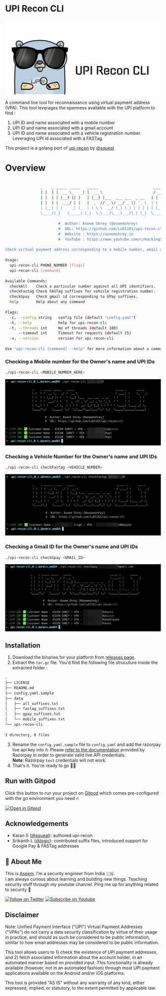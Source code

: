 # UPI Recon CLI
![](images/logo.png) 

A command line tool for reconnaissance using virtual payment address (VPA).
This tool leverages the openness available with the UPI platform to find :
1. UPI ID and name associated with a mobile number
2. UPI ID and name associated with a gmail account
3. UPI ID and name associated with a vehicle registration number. Leveraging UPI id associated with a FASTag.

This project is a golang port of [upi-recon](https://github.com/qurbat/upi-recon/) by [@squeal](https://twitter.com/squeal).

# Overview

```sh

                _    _ _____ _____   _____                         _____ _      _____ 
                | |  | |  __ \_   _| |  __ \                       / ____| |    |_   _|
                | |  | | |__) || |   | |__) |___  ___ ___  _ __   | |    | |      | |  
                | |  | |  ___/ | |   |  _  // _ \/ __/ _ \| '_ \  | |    | |      | |  
                | |__| | |    _| |_  | | \ \  __/ (_| (_) | | | | | |____| |____ _| |_ 
                \____/|_|   |_____| |_|  \_\___|\___\___/|_| |_|  \_____|______|_____|

                        #  Author: Aseem Shrey (@aseemshrey)
                        #  URL: https://github.com/LuD1161/upi-recon-cli
                        #  Website : https://aseemshrey.in
                        #  YouTube : https://www.youtube.com/c/HackingSimplifiedAS

Check virtual payment address corresponding to a mobile number, email address and get user's name as well.

Usage:
  upi-recon-cli PHONE_NUMBER [flags]
  upi-recon-cli [command]

Available Commands:
  checkAll    Check a particular number against all UPI identifiers.
  checkFastag Check FASTag suffixes for vehicle registration number.
  checkGpay   Check gmail id corresponding to GPay suffixes.
  help        Help about any command

Flags:
  -c, --config string   config file (default "config.yaml")
  -h, --help            help for upi-recon-cli
  -t, --threads int     No of threads (default 100)
      --timeout int     Timeout for requests (default 15)
  -v, --version         version for upi-recon-cli

Use "upi-recon-cli [command] --help" for more information about a command.
```

### Checking a Mobile number for the Owner's name and UPI IDs
```sh
./upi-recon-cli <MOBILE_NUMBER_HERE>
```
![](images/usage-mobile-number.png)

### Checking a Vehicle Number for the Owner's name and UPI IDs
```sh
./upi-recon-cli checkFastag <VEHICLE_NUMBER>
```
![](images/usage-fastag.png)


### Checking a Gmail ID for the Owner's name and UPI IDs
```sh
./upi-recon-cli checkGpay <GMAIL_ID>
```
![](images/usage-google.png)


## Installation

1. Download the binaries for your platform from [releases page](https://github.com/LuD1161/upi-recon-cli/releases).
2. Extract the `tar.gz` file.
You'd find the following file strucuture inside the extracted folder : 
```sh
.
├── LICENSE
├── README.md
├── config.yaml.sample
├── data
│   ├── all_suffixes.txt
│   ├── fastag_suffixes.txt
│   ├── gpay_suffixes.txt
│   └── mobile_suffixes.txt
└── upi-recon-cli

1 directory, 8 files
```
3. Rename the `config.yaml.sample` file to `config.yaml` and add the razorpay live api key into it. 
Please [refer to the documentation](https://razorpay.com/docs/payments/dashboard/settings/api-keys/) provided by Razorpay in order to generate valid live API credentials.
<br/>**Note**: Razorpay `test` credentials will not work.
4. That's it. You're ready to go 🎉🚀

## Run with Gitpod

 Click this button to run your project on [Gitpod](https://gitpod.io/) which comes pre-configured with the go environment you need 🔥 

[![Open in Gitpod](https://gitpod.io/button/open-in-gitpod.svg)](https://gitpod.io/#https://github.com/LuD1161/upi-recon-cli)


## Acknowledgements

- Karan S ([@squeal](https://twitter.com/squeal)): authored upi-recon
- Srikanth L ([@logic](https://twitter.com/logic)): contributed suffix files, introduced support for Google Pay & FASTag addresses

## 🚀 About Me

This is [Aseem](https://aseemshrey.in). I'm a security engineer from India 🇮🇳.<br/>I am always curious about learning and building new things. Teaching security stuff through my youtube channel. Ping me up for anything related to security 🙌


<a href="https://twitter.com/intent/follow?screen_name=AseemShrey" target="_blank"><img src="https://img.shields.io/twitter/follow/AseemShrey?style=social&logo=twitter" alt="follow on Twitter"></a>
<a href="https://youtube.com/c/HackingSimplifiedAS?sub_confirmation=1" target="_blank"><img src="https://img.shields.io/youtube/channel/subscribers/UCARsgS1stRbRgh99E63Q3ng?label=HackingSimplified&style=social" alt="Subscribe on Youtube"></a>

## Disclaimer

Note: Unified Payment Interface ("UPI") Virtual Payment Addresses ("VPAs") do not carry a data security classification by virtue of their usage in practice, and should as such be considered to be public information, similar to how email addresses may be considered to be public information.

This tool allows users to 1) check the existence of UPI payment addresses, and 2) fetch associated information about the account holder, in an automated manner based on provided input. This functionality is already available (however, not in an automated fashion) through most UPI payment applications available on the Android and/or iOS platforms.

This tool is provided "AS IS" without any warranty of any kind, either expressed, implied, or statutory, to the extent permitted by applicable law.
